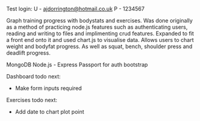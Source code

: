 Test login: 
U - ajdorrington@hotmail.co.uk
P - 1234567


Graph training progress with bodystats and exercises. Was done originally as a method of practicing node.js features such as authenticating users, reading and writing to files and implimenting crud features. Expanded to fit a front end onto it and used chart.js to visualise data. Allows users to chart weight and bodyfat progress. As well as squat, bench, shoulder press and deadlift progress. 

MongoDB
Node.js - Express
Passport for auth
bootstrap

Dashboard todo next:
 - Make form inputs required

Exercises todo next:
 - Add date to chart plot point
 
